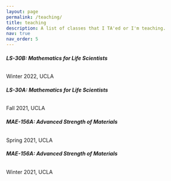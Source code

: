 ```yaml
---
layout: page
permalink: /teaching/
title: teaching
description: A list of classes that I TA'ed or I'm teaching.
nav: true
nav_order: 5
---
```



###### **LS-30B: Mathematics for Life Scientists**
Winter 2022, UCLA


###### **LS-30A: Mathematics for Life Scientists**
Fall 2021, UCLA


###### **MAE-156A: Advanced Strength of Materials**
Spring 2021, UCLA


###### **MAE-156A: Advanced Strength of Materials**
Winter 2021, UCLA